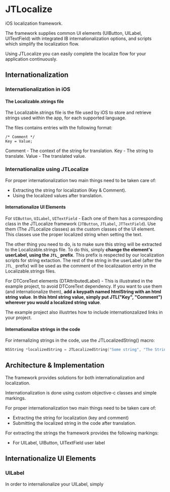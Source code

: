 JTLocalize
==========

iOS localization framework.

The framework supplies common UI elements (UIButton, UILabel, UITextField) with integrated IB internationalization options,
and scripts which simplify the localization flow.

Using JTLocalize you can easily complete the localize flow for your application continuously.

## Internationalization

### Internationalization in iOS

#### The Localizable.strings file
The Localizable.strings file is the file used by iOS to store and retrieve strings used within the app, for each supported language.

The files contains entries with the following format:
```
/* Comment */
Key = Value;
```

Comment - The context of the string for translation.
Key - The string to translate.
Value - The translated value.

### Internationalize using JTLocalize

For proper internationalization two main things need to be taken care of:                                               
- Extracting the string for localization (Key & Comment).                                                             
- Using the localized values after translation. 

#### Internationalize UI Elements

For `UIButton`, `UILabel`, `UITextField` - Each one of them has a corresponding class in the JTLocalize framework (`JTButton`, `JTLabel`, `JTTextField`).
Use them (The JTLocalize classes) as the custom classes of the UI element. 
This classes use the proper localized string when setting the text.

The other thing you need to do, is to make sure this string will be extracted to the Localizable.strings file.
To do this, simply **change the element's userLabel, using the `JTL_` prefix**. 
This prefix is respected by our localization scripts for string extaction.
The rest of the string in the userLabel (after the `JTL_` prefix) will be used as the comment of the localizaation entry in the Localizable.strings files.

For DTCoreText elements (DTAttributedLabel) - This is illustrated in the example project, to avoid DTCoreText dependency. 
If you want to use them (and internationalize them), **add a keypath named htmlString with an html string value**.
**In this html string value, simply put JTL("Key", "Comment") wherever you would a localized string value**.

The example project also illustrtes how to include internationzalized links in your project.   

#### Internationalize strings in the code

For internalizing strings in the code, use the JTLocalizedString() macro: 
```objective-c
NSString *localizedString = JTLocalizedString("Some string", "The Strings context for translation")
```

## Architecture & Implementation
The framework provides solutions for both internationalization and localization.

Internationalization is done using custom objective-c classes and simple markings.

For proper internationalization two main things need to be taken care of:
- Extracting the string for localization (key and comment)
- Submitting the localized string in the code after translation.

For extracting the strings the framework provides the following markings:
- For UILabel, UIButton, UITextField
user label

## Internationalize UI Elements

### UILabel
In order to internalionalize your UILabel, simply 

